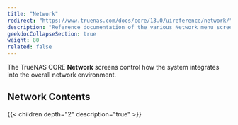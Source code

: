 ```yaml
---
title: "Network"
redirect: "https://www.truenas.com/docs/core/13.0/uireference/network/"
description: "Reference documentation of the various Network menu screens."
geekdocCollapseSection: true
weight: 80
related: false
---
```


The TrueNAS CORE **Network** screens control how the system integrates into the overall network environment.

<div class="noprint">

## Network Contents

{{< children depth="2" description="true" >}}

</div>
